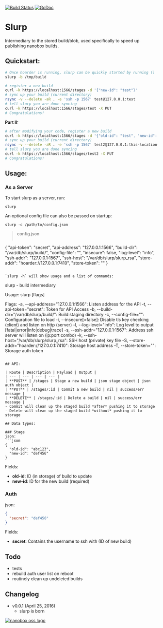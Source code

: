 [![Build Status](https://travis-ci.org/nanobox-io/slurp.svg)](https://travis-ci.org/nanobox-io/slurp)
[![GoDoc](https://godoc.org/github.com/nanobox-io/slurp?status.svg)](https://godoc.org/github.com/nanobox-io/slurp)

# Slurp
Intermediary to the stored build/blob, used specifically to speed up publishing nanobox builds.

## Quickstart:
```sh
# Once hoarder is running, slurp can be quickly started by running ()
slurp -b /tmp/build

# register a new build
curl -k https://localhost:1566/stages -d '{"new-id": "test"}'
# sync up your build (current directory)
rsync -v --delete -aR . -e 'ssh -p 1567' test@127.0.0.1:test
# tell slurp you are done syncing
curl -k https://localhost:1566/stages/test -X PUT
# Congratulations!
```
**Part II:**
```sh
# after modifying your code, register a new build
curl -k https://localhost:1566/stages -d '{"old-id": "test", "new-id": "test2"}'
# sync up your build (current directory)
rsync -v --delete -aR . -e 'ssh -p 1567' test2@127.0.0.1:this-location-really-doesnt-matter
# tell slurp you are done syncing
curl -k https://localhost:1566/stages/test2 -X PUT
# Congratulations!
```

## Usage:

### As a Server
To start slurp as a server, run:

`slurp`

An optional config file can also be passed on startup:

`slurp -c /path/to/config.json`

>config.json
>```json
{
  "api-token": "secret",
  "api-address": "127.0.0.1:1566",
  "build-dir": "/var/db/slurp/build/",
  "config-file": "",
  "insecure": false,
  "log-level": "info",
  "ssh-addr": "127.0.0.1:1567",
  "ssh-host": "/var/db/slurp/slurp_rsa",
  "store-addr": "hoarder://127.0.0.1:7410",
  "store-token": ""
}
```

`slurp -h` will show usage and a list of commands:

```
slurp - build intermediary

Usage:
  slurp [flags]

Flags:
  -a, --api-address="127.0.0.1:1566": Listen address for the API
  -t, --api-token="secret": Token for API Access
  -b, --build-dir="/var/db/slurp/build/": Build staging directory
  -c, --config-file="": Configuration file to load
  -i, --insecure[=false]: Disable tls key checking (client) and listen on http (server)
  -l, --log-level="info": Log level to output [fatal|error|info|debug|trace]
  -s, --ssh-addr="127.0.0.1:1567": Address ssh server will listen on (ip:port combo)
  -k, --ssh-host="/var/db/slurp/slurp_rsa": SSH host (private) key file
  -S, --store-addr="hoarder://127.0.0.1:7410": Storage host address
  -T, --store-token="": Storage auth token
```

## API:

| Route | Description | Payload | Output |
| --- | --- | --- | --- |
| **POST** | /stages | Stage a new build | json stage object | json auth object |
| **PUT** | /stages/:id | Commit a new build | nil | success/err message |
| **DELETE** | /stages/:id | Delete a build | nil | success/err message |
- Commit will clean up the staged build *after* pushing it to storage
- Delete will clean up the staged build *without* pushing it to storage

## Data types:

### Stage
json:
```json
{
  "old-id": "abc123",
  "new-id": "def456"
}
```
Fields:
- **old-id**: ID (in storage) of build to update
- **new-id**: ID for the new build (required)

### Auth
json:
```json
{
  "secret": "def456"
}
```
Fields:
- **secret**: Contains the username to ssh with (ID of new build)

## Todo
- tests
- rebuild auth user list on reboot
- routinely clean up undeleted builds

## Changelog
- v0.0.1 (April 25, 2016)
  - slurp is born

[![nanobox oss logo](http://nano-assets.gopagoda.io/open-src/nanobox-open-src.png)](http://nanobox.io/open-source)
